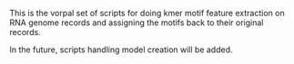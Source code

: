 This is the vorpal set of scripts for doing kmer motif feature extraction on RNA genome records and assigning the motifs back to their original records.

In the future, scripts handling model creation will be added.